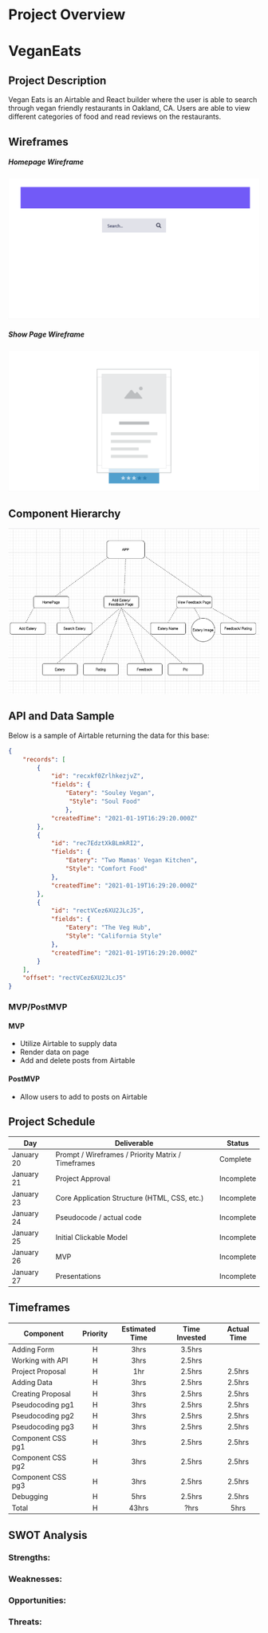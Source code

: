 # Project Overview



# VeganEats

## Project Description

Vegan Eats is an Airtable and React builder where the user is able to search through vegan friendly restaurants in Oakland, CA. Users are able to view different categories of food and read reviews on  the restaurants. 

## Wireframes


##### Homepage Wireframe
![Wireframe](./assets/homePage.png)

##### Show Page Wireframe
![Wireframe](./assets/showPage.png)



## Component Hierarchy


![ComponentHierarchy](./assets/componentHierarchy.png)

## API and Data Sample

Below is  a sample of Airtable returning the data for this base:

```json
{
    "records": [
        {
            "id": "recxkf0ZrlhkezjvZ",
            "fields": {
                "Eatery": "Souley Vegan",
                 "Style": "Soul Food"
                },
            "createdTime": "2021-01-19T16:29:20.000Z"
        },
        {
            "id": "rec7EdztXkBLmkRI2",
            "fields": {
                "Eatery": "Two Mamas' Vegan Kitchen",
                "Style": "Comfort Food"
            },
            "createdTime": "2021-01-19T16:29:20.000Z"
        },
        {
            "id": "rectVCez6XU2JLcJ5",
            "fields": {
                "Eatery": "The Veg Hub",
                "Style": "California Style"
            },
            "createdTime": "2021-01-19T16:29:20.000Z"
        }
    ],
    "offset": "rectVCez6XU2JLcJ5"
}

```

### MVP/PostMVP



#### MVP 

- Utilize Airtable to supply data
- Render data on page 
- Add and delete posts from Airtable

#### PostMVP  

- Allow users to add to posts on Airtable

## Project Schedule



|  Day | Deliverable | Status
|---|---| ---|
|January 20| Prompt / Wireframes / Priority Matrix / Timeframes | Complete
|January 21| Project Approval | Incomplete
|January 23| Core Application Structure (HTML, CSS, etc.) | Incomplete
|January 24| Pseudocode / actual code | Incomplete
|January 25| Initial Clickable Model  | Incomplete
|January 26| MVP | Incomplete
|January 27| Presentations | Incomplete


## Timeframes

| Component | Priority | Estimated Time | Time Invested | Actual Time |
| --- | :---: |  :---: | :---: | :---: |
| Adding Form | H | 3hrs| 3.5hrs | |
| Working with API | H | 3hrs| 2.5hrs |  |
| Project Proposal | H | 1hr| 2.5hrs | 2.5hrs |
| Adding Data | H | 3hrs| 2.5hrs | 2.5hrs |
| Creating Proposal | H | 3hrs| 2.5hrs | 2.5hrs |
| Pseudocoding pg1| H | 3hrs| 2.5hrs | 2.5hrs |
| Pseudocoding pg2| H | 3hrs| 2.5hrs | 2.5hrs |
| Pseudocoding pg3| H | 3hrs| 2.5hrs | 2.5hrs |
| Component CSS pg1 | H | 3hrs| 2.5hrs | 2.5hrs |
| Component CSS pg2 | H | 3hrs| 2.5hrs | 2.5hrs |
| Component CSS pg3 | H | 3hrs| 2.5hrs | 2.5hrs |
| Debugging | H | 5hrs| 2.5hrs | 2.5hrs |
| Total | H | 43hrs| ?hrs | 5hrs |

## SWOT Analysis

### Strengths:

### Weaknesses:

### Opportunities:

### Threats:
